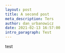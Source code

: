 ```yaml
---
layout: post
title: A second post
meta_description: Ters
author: dan_urbanowicz
date: 2021-02-13 16:57:00
intro_paragraph: Test
---
```

test